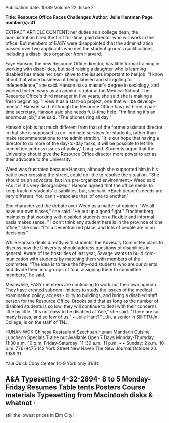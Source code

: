 Publication date: 10/89
Volume 22, Issue 2

**Title: Resource Office Faces Challenges**
**Author: Julie Hantman**
**Page number(s): 31**

EXTRACT ARTICLE CONTENT:
her duties as a college dean, the 
administration hired the first full-time, 
paid director who will work in the 
office. But members of EASY were 
disappointed that the administration 
passed over two applicants who met 
the student group's 
qualifications, 
including a disabilities organizer from 
Harvard. 

Faye Hanson, the new Resource 
Office director, has little 
formal 
training in working with disabilities, 
but said raising a daughter who is 
learning disabled has made her sen-
sitive to the issues important to her 
job. "I know about that whole business 
of being labeled and struggling for 
independence," she said. Hanson has a 
master's degree in sociology, and 
worked for ten years as an admini-
strator at the Medical School. The 
Resource Office's third manager in five 
years, she said she is making a fresh 
beginning. "I view it as a start-up 
project, one that will be develop-
mental," Hanson said. Although the 
Resource Office has just hired a part-
time secretary, Hanson said she needs 
fuU-time help. "fm finding it's an 
enormous job," she said. "The phones 
ring all day." 

Hanson's job is not much different 
from that of the former assistant 
director in that she is supposed to co-
ordinate services for students, rather 
than make recommendations to the 
administration. "It is our hope that 
having a director to do more of the 
day-to-day tasks, it will be possible to 
let the committee address issues of 
policy," Long said. Students argue that 
the University should give the 
Resource Office director more power 
to act as their advocate 
to the 
University. 

Weed was frustrated because Hanson, 
although she supported him in his battle 
over crossing the street, could do little to 
resolve the situation. "She should be an 
advocate, 
but in 
a 
pre-organized 
environment,• Weed said. •As it is it's 
very disorganized." Hanson agreed that 
the office needs to keep track of students' 
disabilities, but, she said, *Each person's 
needs are very different. You can't 
~trapolate that ·of one to another." 

She characterized the debate over 
Weed as a matter of opinion. "We all 
have our own biases," she said. "He 
put up a good fight." Trachtenberg 
maintains that working with disabled 
students on a flexible and informal 
basis makes sense. " I don't think any 
student here is in the province of one 
office," she said. "It's a decentralized 
place, and lots of people are in on 
decisions." 

While Hanson deals directly with 
students, the Advisory Committee 
plans to discuss how the University 
should address questions of disabilities 
in general. Aware of the hostilities of 
last year, Savage wants to build com-
munication with students by matching 
them with members of the committee. 
"The idea is to take the fifty-odd 
students who are our clients and divide 
them into groups of four, assigning 
them to committee members," he 
said. 

Meanwhile, EASY members are 
continuing to work out their own 
agenda. They have created subcom-
mittees to study the issues of the 
medical examination policy, accessi-
bility to buildings, and hiring a 
disabled staff person for the Resource 
Office. Brooks said that as long as the 
number of disabled students is so low, 
they will continue to deal with their 
concerns little by little. "It's not easy to 
be disabled at Yale," she said. "There 
are so many issues, and so few of us." 
• 
Julie HantTTUJn, a senior in SilliTTUJn 
College, is on the staff of TNJ.



HUNAN WOK 
Chinese Restaurant 
Szechuan 
Hunan 
Mandarin 
Cuisine 
Luncheon Specials 
T alee out Available 
Open 7 Days 
Monday-Thursday: 
11:30 a.m.-10 p.m. 
Friday-Saturday: 11 :30 a.m.-11 p.m. 
• • 
Sunday: 2 p.m.-10 p.m. 
776-9475 
142 York Street 
New Haven
The New Journal/October 20. 1989 31


Yale Quick Copy Center 
14-9 York 
only 31/4¢


A&A 
Typesetting 
4-32-2894-
8 to 5 Monday-Friday 
Resumes 
Table tents 
Posters 
Course materials 
Typesetting from Macintosh disks 
& whatnot · 
-
still the lowest prices in Elm City!